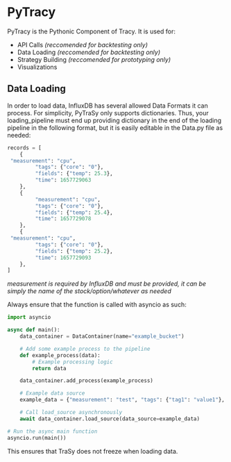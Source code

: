 # PyTracy
PyTracy is the Pythonic Component of Tracy. It is used for:
- API Calls *(reccomended for backtesting only)*
- Data Loading *(reccomended for backtesting only)*
- Strategy Building *(reccomended for prototyping only)*
- Visualizations 

## Data Loading
In order to load data, InfluxDB has several allowed Data Formats it can process. For simplicity, PyTraSy only supports dictionaries. Thus, your loading_pipeline must end up providing dictionary in the end of the loading pipeline in the following format, but it is easily editable in the Data.py file as needed:


```py
records = [
    {
 "measurement": "cpu",
    	 "tags": {"core": "0"},
    	 "fields": {"temp": 25.3},
    	 "time": 1657729063
    },
    {
    	 "measurement": "cpu",
    	 "tags": {"core": "0"},
    	 "fields": {"temp": 25.4},
    	 "time": 1657729078
    },
    {
 "measurement": "cpu",
    	 "tags": {"core": "0"},
    	 "fields": {"temp": 25.2},
    	 "time": 1657729093
    },
]
```

*measurement is required by InfluxDB and must be provided, it can be simply the name of the stock/option/whatever as needed*

Always ensure that the function is called with asyncio as such:
```py
import asyncio

async def main():
    data_container = DataContainer(name="example_bucket")

    # Add some example process to the pipeline
    def example_process(data):
        # Example processing logic
        return data

    data_container.add_process(example_process)

    # Example data source
    example_data = {"measurement": "test", "tags": {"tag1": "value1"}, "fields": {"field1": 1.0}}

    # Call load_source asynchronously
    await data_container.load_source(data_source=example_data)

# Run the async main function
asyncio.run(main())

```

This ensures that TraSy does not freeze when loading data.
